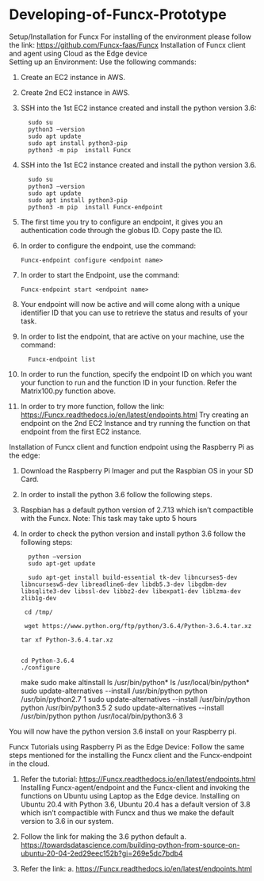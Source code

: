 # Developing-of-Funcx-Prototype

Setup/Installation for Funcx
For installing of the environment please follow the link: 
https://github.com/Funcx-faas/Funcx
Installation of Funcx client and agent using Cloud as the Edge device	
Setting up an Environment:  Use the following commands: 
1.	Create an EC2 instance in AWS. 
2.	Create 2nd EC2 instance in AWS.
3.	SSH into the 1st EC2 instance created and install the python version 3.6: 

          sudo su
          python3 –version
          sudo apt update
          sudo apt install python3-pip
          python3 -m pip  install Funcx
          
4.	SSH into the 1st EC2 instance created and install the python version 3.6.

          sudo su
          python3 –version
          sudo apt update
          sudo apt install python3-pip
          python3 -m pip  install Funcx-endpoint
 


5.	The first time you try to configure an endpoint, it gives you an authentication code through the globus ID. Copy paste the ID.

 
7.	In order to configure the endpoint, use the command: 
        
        Funcx-endpoint configure <endpoint name>


8.	In order to start the Endpoint, use the command:
        
        Funcx-endpoint start <endpoint name>


9.	Your endpoint will now be active and will come along with a unique identifier ID that you can use to retrieve the status and results of your task.
 

 

10. In order to list the endpoint, that are active on your machine, use the command: 
          
          Funcx-endpoint list
 
11.	In order to run the function, specify the endpoint ID on which you want your function to run and the function ID in your function.
       Refer the Matrix100.py function above. 


12.	In order to try more function, follow the link: https://Funcx.readthedocs.io/en/latest/endpoints.html
Try creating an endpoint on the 2nd EC2 Instance and try running the function on that endpoint from the first EC2 instance.

Installation of Funcx client and function endpoint using the Raspberry Pi as the edge:

1.	Download the Raspberry Pi Imager and put the Raspbian OS in your SD Card.
2.	In order to install the python 3.6 follow the following steps.
3.	Raspbian has a default python version of 2.7.13 which isn’t compactible with the Funcx. 
Note: This task may take upto 5 hours
4.	In order to check the python version and install python 3.6 follow the following steps:
          
          python –version
          sudo apt-get update
 
          sudo apt-get install build-essential tk-dev libncurses5-dev libncursesw5-dev libreadline6-dev libdb5.3-dev libgdbm-dev libsqlite3-dev libssl-dev libbz2-dev libexpat1-dev liblzma-dev zlib1g-dev
 
         cd /tmp/
 
         wget https://www.python.org/ftp/python/3.6.4/Python-3.6.4.tar.xz
 
        tar xf Python-3.6.4.tar.xz
 
 
        cd Python-3.6.4
      	./configure
       make
       sudo make altinstall
    	ls /usr/bin/python*
       ls /usr/local/bin/python*
       sudo update-alternatives --install /usr/bin/python python /usr/bin/python2.7 1
       sudo update-alternatives --install /usr/bin/python python /usr/bin/python3.5 2
       sudo update-alternatives --install /usr/bin/python python /usr/local/bin/python3.6 3

You will now have the python version 3.6 install on your Raspberry pi.
 
 
Funcx Tutorials using Raspberry Pi as the Edge Device: 
Follow the same steps mentioned for the installing the Funcx client and the Funcx-endpoint in the cloud.
1.	 Refer the tutorial: https://Funcx.readthedocs.io/en/latest/endpoints.html
Installing Funcx-agent/endpoint and the Funcx-client and invoking the functions on Ubuntu using Laptop as the Edge device.
Installing on Ubuntu 20.4 with Python 3.6, Ubuntu 20.4 has a default version of 3.8 which isn’t compactible with Funcx and thus we make the default version to 3.6 in our system.

1.	Follow the link for making the 3.6 python default
a.	https://towardsdatascience.com/building-python-from-source-on-ubuntu-20-04-2ed29eec152b?gi=269e5dc7bdb4

2.	Refer the link:
a.	https://Funcx.readthedocs.io/en/latest/endpoints.html

 

 

 

 

 

 


 
 



 

